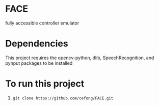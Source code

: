# FACE
fully accessible controller emulator

# Dependencies
This project requires the opencv-python, dlib, SpeechRecognition, and pynput packages to be installed

# To run this project
1. `git clone https://github.com/cefong/FACE.git`
